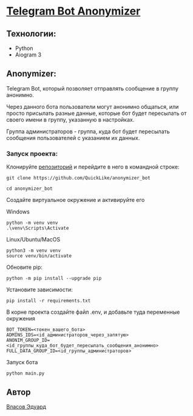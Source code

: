 ﻿# [Telegram Bot Anonymizer](https://github.com/QuickLike/anonymizer_bot)

## Технологии:

- Python
- Aiogram 3

## Anonymizer:
Telegram Bot, который позволяет отправлять сообщение в группу анонимно.

Через данного бота пользователи могут анонимно общаться, или просто присылать разные данные, которые бот будет пересылать от своего имени в группу, указанную в настройках.

Группа администраторов - группа, куда бот будет пересылать сообщения пользователей с указанием их данных.

### Запуск проекта:
Клонируйте [репозиторий](https://github.com/QuickLike/anonymizer_bot) и перейдите в него в командной строке:
```
git clone https://github.com/QuickLike/anonymizer_bot

cd anonymizer_bot
```
Создайте виртуальное окружение и активируйте его

Windows
```
python -m venv venv
.\venv\Scripts\Activate
```

Linux/Ubuntu/MacOS
```
python3 -m venv venv
source venv/bin/activate
```
Обновите pip:
```
python -m pip install --upgrade pip
```
Установите зависимости:
```
pip install -r requirements.txt
```
В корне проекта создайте файл .env, и добавьте туда переменные окружения
```
BOT_TOKEN=<токен_вашего_бота>
ADMINS_IDS=<id_администраторов_через_запятую>
ANONIM_GROUP_ID=<id_группы_куда_бот_будет_пересылать_сообщения_анонимно>
FULL_DATA_GROUP_ID=<id_группы_администраторов>
```

Запуск бота
```
python main.py
```


## Автор

[Власов Эдуард](https://github.com/QuickLike)
